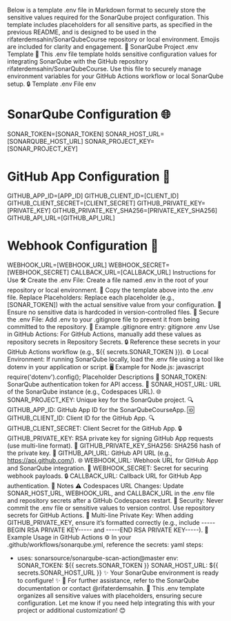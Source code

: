 Below is a template .env file in Markdown format to securely store the sensitive values required for the SonarQube project configuration. This template includes placeholders for all sensitive parts, as specified in the previous README, and is designed to be used in the rifaterdemsahin/SonarQubeCourse repository or local environment. Emojis are included for clarity and engagement. 🚀
SonarQube Project .env Template 📝
This .env file template holds sensitive configuration values for integrating SonarQube with the GitHub repository rifaterdemsahin/SonarQubeCourse. Use this file to securely manage environment variables for your GitHub Actions workflow or local SonarQube setup. 🔒
Template .env File
env
# SonarQube Configuration 🌐
SONAR_TOKEN=[SONAR_TOKEN]
SONAR_HOST_URL=[SONARQUBE_HOST_URL]
SONAR_PROJECT_KEY=[SONAR_PROJECT_KEY]

# GitHub App Configuration 🔑
GITHUB_APP_ID=[APP_ID]
GITHUB_CLIENT_ID=[CLIENT_ID]
GITHUB_CLIENT_SECRET=[CLIENT_SECRET]
GITHUB_PRIVATE_KEY=[PRIVATE_KEY]
GITHUB_PRIVATE_KEY_SHA256=[PRIVATE_KEY_SHA256]
GITHUB_API_URL=[GITHUB_API_URL]

# Webhook Configuration 🔗
WEBHOOK_URL=[WEBHOOK_URL]
WEBHOOK_SECRET=[WEBHOOK_SECRET]
CALLBACK_URL=[CALLBACK_URL]
Instructions for Use 🛠️
Create the .env File:
Create a file named .env in the root of your repository or local environment. 📂
Copy the template above into the .env file.
Replace Placeholders:
Replace each placeholder (e.g., [SONAR_TOKEN]) with the actual sensitive value from your configuration. 🔧
Ensure no sensitive data is hardcoded in version-controlled files. 🚨
Secure the .env File:
Add .env to your .gitignore file to prevent it from being committed to the repository. 🔐
Example .gitignore entry:
gitignore
.env
Use in GitHub Actions:
For GitHub Actions, manually add these values as repository secrets in Repository Secrets. 🔒
Reference these secrets in your GitHub Actions workflow (e.g., ${{ secrets.SONAR_TOKEN }}). ⚙️
Local Environment:
If running SonarQube locally, load the .env file using a tool like dotenv in your application or script. 🖥️
Example for Node.js:
javascript
require('dotenv').config();
Placeholder Descriptions 📌
SONAR_TOKEN: SonarQube authentication token for API access. 🔑
SONAR_HOST_URL: URL of the SonarQube instance (e.g., Codespaces URL). 🌐
SONAR_PROJECT_KEY: Unique key for the SonarQube project. 🔍
GITHUB_APP_ID: GitHub App ID for the SonarQubeCourseApp. 🆔
GITHUB_CLIENT_ID: Client ID for the GitHub App. 🔍
GITHUB_CLIENT_SECRET: Client Secret for the GitHub App. 🔒
GITHUB_PRIVATE_KEY: RSA private key for signing GitHub App requests (use multi-line format). 🔑
GITHUB_PRIVATE_KEY_SHA256: SHA256 hash of the private key. 🔑
GITHUB_API_URL: GitHub API URL (e.g., https://api.github.com/). 🌐
WEBHOOK_URL: Webhook URL for GitHub App and SonarQube integration. 🔗
WEBHOOK_SECRET: Secret for securing webhook payloads. 🔒
CALLBACK_URL: Callback URL for GitHub App authentication. 🔄
Notes ⚠️
Codespaces URL Changes: Update SONAR_HOST_URL, WEBHOOK_URL, and CALLBACK_URL in the .env file and repository secrets after a GitHub Codespaces restart. 🔄
Security: Never commit the .env file or sensitive values to version control. Use repository secrets for GitHub Actions. 🔐
Multi-line Private Key: When adding GITHUB_PRIVATE_KEY, ensure it’s formatted correctly (e.g., include -----BEGIN RSA PRIVATE KEY----- and -----END RSA PRIVATE KEY-----). 📜
Example Usage in GitHub Actions ⚙️
In your .github/workflows/sonarqube.yml, reference the secrets:
yaml
steps:
  - uses: sonarsource/sonarqube-scan-action@master
    env:
      SONAR_TOKEN: ${{ secrets.SONAR_TOKEN }}
      SONAR_HOST_URL: ${{ secrets.SONAR_HOST_URL }}
✨ Your SonarQube environment is ready to configure! ✨ 🚀
For further assistance, refer to the SonarQube documentation or contact @rifaterdemsahin. 📧
This .env template organizes all sensitive values with placeholders, ensuring secure configuration. Let me know if you need help integrating this with your project or additional customization! 😊